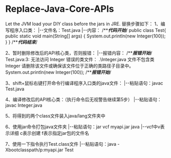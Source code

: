 # Replace-Java-Core-APIs
Let the JVM load your DIY class before the jars in JRE.
替换步骤如下：
1、编写程序入口类：
   |--文件名：Test.java
   |--内容：
/*****************代码开始***************/
public class Test{
	public static void main(String[] args) {
		System.out.println(new Integer(100));
	}
}
/*****************代码结束***************/

2、暂时删除修改后的API核心类，否则报错：
   |--报错内容：
/*****************报错开始***************/
Test.java:3: 无法访问 Integer
错误的类文件： .\Integer.java
文件不包含类 Integer
请删除该文件或确保该文件位于正确的类路径子目录中。
                System.out.println(new Integer(100));
/*****************报错开始***************/

3、shift+鼠标右键打开命令行编译程序入口类的java文件：
   |--粘贴语句：javac Test.java

4、编译修改后的API核心类：（执行命令后无视警告继续第5步）
   |--粘贴语句：javac Integer.java

5、将得到的两个class文件装入java/lang文件夹中

6、使用jar命令打包java文件夹
   |--粘贴语句：jar vcf myapi.jar java
   |--vcf中v表示详细 c表示创建 f表示指定jar包的文件名

7、使用一下指令执行Test.class文件
   |--粘贴语句：java -Xbootclasspath/p:myapi.jar Test
